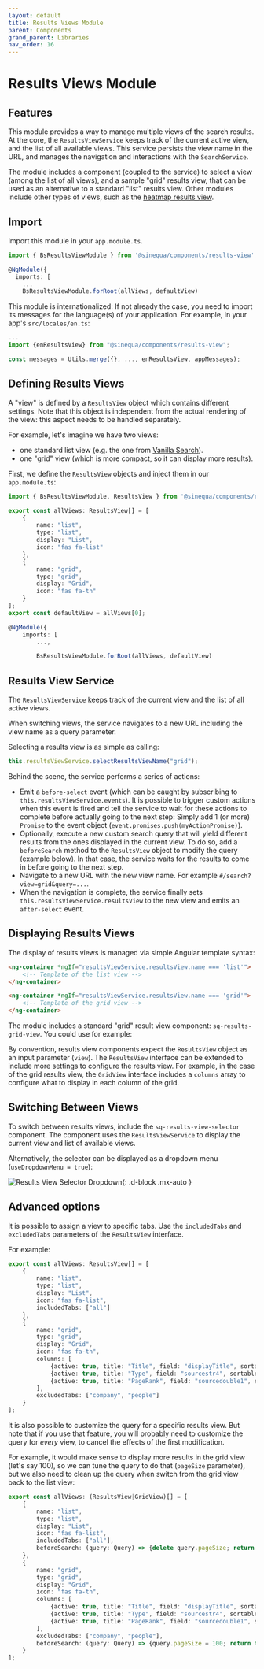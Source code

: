 ```yaml
---
layout: default
title: Results Views Module
parent: Components
grand_parent: Libraries
nav_order: 16
---
```


# Results Views Module

## Features

This module provides a way to manage multiple views of the search results. At the core, the `ResultsViewService` keeps track of the current active view, and the list of all available views. This service persists the view name in the URL, and manages the navigation and interactions with the `SearchService`.

The module includes a component (coupled to the service) to select a view (among the list of all views), and a sample "grid" results view, that can be used as an alternative to a standard "list" results view. Other modules include other types of views, such as the [heatmap results view]({{site.baseurl}}modules/analytics/heatmap.html).

## Import

Import this module in your `app.module.ts`.

```ts
import { BsResultsViewModule } from '@sinequa/components/results-view';

@NgModule({
  imports: [
    ...
    BsResultsViewModule.forRoot(allViews, defaultView)
```

This module is internationalized: If not already the case, you need to import its messages for the language(s) of your application. For example, in your app's `src/locales/en.ts`:

```ts
...
import {enResultsView} from "@sinequa/components/results-view";

const messages = Utils.merge({}, ..., enResultsView, appMessages);
```

## Defining Results Views

A "view" is defined by a `ResultsView` object which contains different settings. Note that this object is independent from the actual rendering of the view: this aspect needs to be handled separately.

For example, let's imagine we have two views:

- one standard list view (e.g. the one from [Vanilla Search]({{site.baseurl}}apps/2-vanilla-search.html)).
- one "grid" view (which is more compact, so it can display more results).

First, we define the `ResultsView` objects and inject them in our `app.module.ts`:

```ts
import { BsResultsViewModule, ResultsView } from '@sinequa/components/results-view';

export const allViews: ResultsView[] = [
    {
        name: "list",
        type: "list",
        display: "List",
        icon: "fas fa-list"
    },
    {
        name: "grid",
        type: "grid",
        display: "Grid",
        icon: "fas fa-th"
    }
];
export const defaultView = allViews[0];

@NgModule({
    imports: [
        ...,

        BsResultsViewModule.forRoot(allViews, defaultView)
```

## Results View Service

The `ResultsViewService` keeps track of the current view and the list of all active views.

When switching views, the service navigates to a new URL including the view name as a query parameter.

Selecting a results view is as simple as calling:

```ts
this.resultsViewService.selectResultsViewName("grid");
```

Behind the scene, the service performs a series of actions:

- Emit a `before-select` event (which can be caught by subscribing to `this.resultsViewService.events`). It is possible to trigger custom actions when this event is fired and tell the service to wait for these actions to complete before actually going to the next step: Simply add 1 (or more) `Promise` to the event object (`event.promises.push(myActionPromise)`).
- Optionally, execute a new custom search query that will yield different results from the ones displayed in the current view. To do so, add a `beforeSearch` method to the `ResultsView` object to modify the query (example below). In that case, the service waits for the results to come in before going to the next step.
- Navigate to a new URL with the new view name. For example `#/search?view=grid&query=...`.
- When the navigation is complete, the service finally sets `this.resultsViewService.resultsView` to the new view and emits an `after-select` event.

## Displaying Results Views

The display of results views is managed via simple Angular template syntax:

```html
<ng-container *ngIf="resultsViewService.resultsView.name === 'list'">
    <!-- Template of the list view -->
</ng-container>

<ng-container *ngIf="resultsViewService.resultsView.name === 'grid'">
    <!-- Template of the grid view -->
</ng-container>
```

The module includes a standard "grid" result view component: `sq-results-grid-view`. You could use for example:

By convention, results view components expect the `ResultsView` object as an input parameter (`view`). The `ResultsView` interface can be extended to include more settings to configure the results view. For example, in the case of the grid results view, the `GridView` interface includes a `columns` array to configure what to display in each column of the grid.

<doc-results-grid-view></doc-results-grid-view>

## Switching Between Views

To switch between results views, include the `sq-results-view-selector` component. The component uses the `ResultsViewService` to display the current view and list of available views.

<doc-results-view-selector></doc-results-view-selector>

Alternatively, the selector can be displayed as a dropdown menu (`useDropdownMenu = true`):

![Results View Selector Dropdown]({{site.baseurl}}assets/modules/results-view/selector-dropdown.png){: .d-block .mx-auto }

## Advanced options

It is possible to assign a view to specific tabs. Use the `includedTabs` and `excludedTabs` parameters of the `ResultsView` interface.

For example:

```ts
export const allViews: ResultsView[] = [
    {
        name: "list",
        type: "list",
        display: "List",
        icon: "fas fa-list",
        includedTabs: ["all"]
    },
    {
        name: "grid",
        type: "grid",
        display: "Grid",
        icon: "fas fa-th",
        columns: [
            {active: true, title: "Title", field: "displayTitle", sortable: false, renderAsHtml: true},
            {active: true, title: "Type", field: "sourcestr4", sortable: true, renderAsHtml: false},
            {active: true, title: "PageRank", field: "sourcedouble1", sortable: true, renderAsHtml: false},
        ],
        excludedTabs: ["company", "people"]
    }
];
```

It is also possible to customize the query for a specific results view. But note that if you use that feature, you will probably need to customize the query for *every* view, to cancel the effects of the first modification.

For example, it would make sense to display more results in the grid view (let's say 100), so we can tune the query to do that (`pageSize` parameter), but we also need to clean up the query when switch from the grid view back to the list view:

```ts
export const allViews: (ResultsView|GridView)[] = [
    {
        name: "list",
        type: "list",
        display: "List",
        icon: "fas fa-list",
        includedTabs: ["all"],
        beforeSearch: (query: Query) => {delete query.pageSize; return true;}
    },
    {
        name: "grid",
        type: "grid",
        display: "Grid",
        icon: "fas fa-th",
        columns: [
            {active: true, title: "Title", field: "displayTitle", sortable: false, renderAsHtml: true},
            {active: true, title: "Type", field: "sourcestr4", sortable: true, renderAsHtml: false},
            {active: true, title: "PageRank", field: "sourcedouble1", sortable: true, renderAsHtml: false},
        ],
        excludedTabs: ["company", "people"],
        beforeSearch: (query: Query) => {query.pageSize = 100; return true;}
    }
];
```

